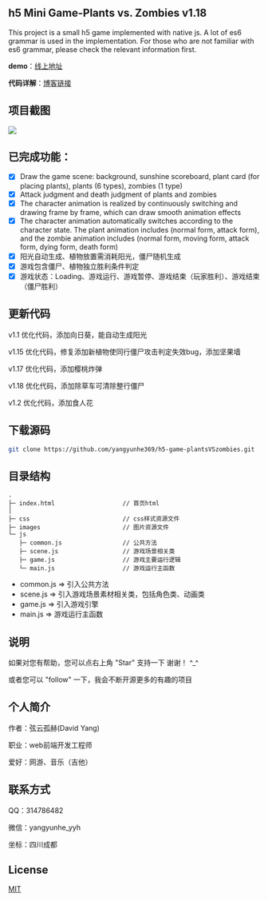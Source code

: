 ## h5 Mini Game-Plants vs. Zombies v1.18

This project is a small h5 game implemented with native js. A lot of es6 grammar is used in the implementation. For those who are not familiar with es6 grammar, please check the relevant information first.

**demo**：[线上地址](https://yangyunhe369.github.io/h5-game-plantsVSzombies/)

**代码详解**：[博客链接](http://www.yangyunhe.me/2018/h5-game-plantsVSzombies/)

## 项目截图

![](images/screenshot1.png)

## 已完成功能：
- [x] Draw the game scene: background, sunshine scoreboard, plant card (for placing plants), plants (6 types), zombies (1 type)
- [x] Attack judgment and death judgment of plants and zombies
- [x] The character animation is realized by continuously switching and drawing frame by frame, which can draw smooth animation effects
- [x] The character animation automatically switches according to the character state. The plant animation includes (normal form, attack form), and the zombie animation includes (normal form, moving form, attack form, dying form, death form)
- [x] 阳光自动生成、植物放置需消耗阳光，僵尸随机生成
- [x] 游戏包含僵尸、植物独立胜利条件判定
- [x] 游戏状态：Loading、游戏运行、游戏暂停、游戏结束（玩家胜利）、游戏结束（僵尸胜利）

## 更新代码

v1.1  优化代码，添加向日葵，能自动生成阳光

v1.15 优化代码，修复添加新植物使同行僵尸攻击判定失效bug，添加坚果墙

v1.17 优化代码，添加樱桃炸弹

v1.18 优化代码，添加除草车可清除整行僵尸

v1.2  优化代码，添加食人花

## 下载源码

``` bash
git clone https://github.com/yangyunhe369/h5-game-plantsVSzombies.git
```

## 目录结构

```
.
├─ index.html                   // 首页html
│  
├─ css                          // css样式资源文件
├─ images                       // 图片资源文件  
└─ js
   ├─ common.js                 // 公共方法
   ├─ scene.js                  // 游戏场景相关类
   ├─ game.js                   // 游戏主要运行逻辑
   └─ main.js                   // 游戏运行主函数
```

* common.js => 引入公共方法
* scene.js => 引入游戏场景素材相关类，包括角色类、动画类
* game.js => 引入游戏引擎
* main.js => 游戏运行主函数

## 说明

如果对您有帮助，您可以点右上角 "Star" 支持一下 谢谢！ ^_^

或者您可以 "follow" 一下，我会不断开源更多的有趣的项目

## 个人简介

作者：弦云孤赫(David Yang)

职业：web前端开发工程师

爱好：网游、音乐（吉他）

## 联系方式

QQ：314786482

微信：yangyunhe_yyh

坐标：四川成都

## License

[MIT](https://github.com/yangyunhe369/h5-game-plantsVSzombies/blob/master/LICENSE)
